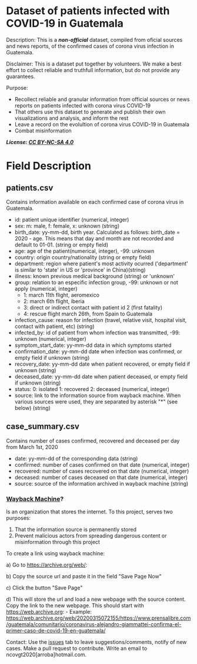 # Dataset of patients infected with COVID-19 in Guatemala

Description: This is a ***non-official*** dataset, compiled from oficial sources and news reports, of the confirmed cases of corona virus infection in Guatemala.

Disclaimer: This is a dataset put together by volunteers. We make a best effort to collect reliable and truthfull information, but do not provide any guarantees.

Purpose: 
- Recollect reliable and granular information from official sources or news reports on patients infected with corona virus COVID-19
- That others use this dataset to generate and publish their own visualizations and analysis, and inform the rest
- Leave a record on the evolultion of corona virus COVID-19 in Guatemala 
- Combat misinformation 

***License: [CC BY-NC-SA 4.0](https://creativecommons.org/licenses/by-nc-sa/4.0/)***


# Field Description

## patients.csv

Contains information available on each confirmed case of corona virus in Guatemala.

- id: patient unique identifier (numerical, integer)
- sex: m: male, f: female, x: unknown (string)
- birth_date: yy-mm-dd, birth year. Calculated as follows: birth_date = 2020 - age. This means that day and month are not recorded and default to 01-01. (string or empty field)
- age: age of the patient(numerical, integer), -99: unknown
- country: origin country/nationality (string or empty field)
- department: region where patient's most activity ocurred ('department' is similar to 'state' in US or 'province' in China)(string)
- illness: known previous medical background (string) or 'unknown'
- group: relation to an especific infection group, -99: unknown or not apply (numerical, integer)
	- 1: march 11th flight, aeromexico
	- 2: march 6th flight, iberia
	- 3: direct or indirect contact with patient id 2 (first fatality)
	- 4: rescue flight march 26th, from Spain to Guatemala
- infection_cause: reason for infection (travel, relative visit, hospital visit, contact with patient, etc) (string)
- infected_by: id of patient from whom infection was transmitted, -99: unknown (numerical, integer)
- symptom_start_date: yy-mm-dd data in which symptoms started
- confirmation_date: yy-mm-dd date when infection was confirmed, or empty field if unknown (string)
- recovery_date: yy-mm-dd date when patient recovered, or empty field if unknown (string)
- deceased_date: yy-mm-dd date when patient deceased, or empty field if unknown (string)
- status: 0: isolated  1: recovered  2: deceased (numerical, integer)
- source: link to the information source from wayback machine. When various sources were used, they are separated by asterisk "*" (see below) (string)


## case_summary.csv

Contains number of cases confirmed, recovered and deceased per day from March 1st, 2020

- date: yy-mm-dd of the corresponding data (string)
- confirmed: number of cases confirmed on that date (numerical, integer)
- recovered: number of cases recovered on that date (numerical, integer)
- deceased: number of cases deceased on that date (numerical, integer)
- source: source of the information archived in wayback machine (string)

### [Wayback Machine](https://archive.org/web/)?

Is an organization that stores the internet. To this project, serves two purposes:
1) That the information source is permanently stored
2) Prevent malicious actors from spreading dangerous content or misinformation through this project

To create a link using wayback machine:

a) Go to https://archive.org/web/:

b) Copy the source url and paste it in the field "Save Page Now"

c) Click the button "Save Page"

d) This will store the url and load a new webpage with the source content. Copy the link to the new webpage. This should start with https://web.archive.org: 
	- Example: https://web.archive.org/web/20200315072155/https://www.prensalibre.com/guatemala/comunitario/coronavirus-alejandro-giammattei-confirma-el-primer-caso-de-covid-19-en-guatemala/

Contact: Use the  [issues](https://github.com/ncovgt2020/ncovgt2020/issues) tab to leave suggestions/comments, notify of new cases. Make a pull request to contribute. Write an email to ncovgt2020[arroba]hotmail.com.
